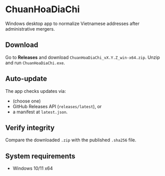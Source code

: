 # ChuanHoaDiaChi

Windows desktop app to normalize Vietnamese addresses after administrative mergers.

## Download

Go to **Releases** and download `ChuanHoaDiaChi_vX.Y.Z_win-x64.zip`.
Unzip and run `ChuanHoaDiaChi.exe`.

## Auto-update

The app checks updates via:
- (choose one)
- GitHub Releases API (`releases/latest`), or
- a manifest at `latest.json`.

## Verify integrity

Compare the downloaded `.zip` with the published `.sha256` file.

## System requirements

- Windows 10/11 x64
